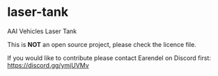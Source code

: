 # laser-tank
AAI Vehicles Laser Tank

This is **NOT** an open source project, please check the licence file. 

If you would like to contribute please contact Earendel on Discord first: https://discord.gg/ymjUVMv
